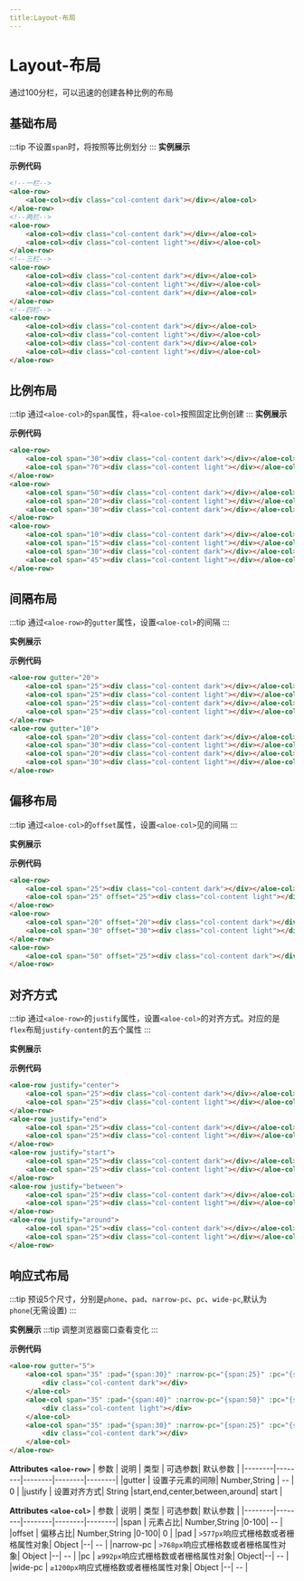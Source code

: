 ```yaml
---
title:Layout-布局
---
```

# Layout-布局
通过100分栏，可以迅速的创建各种比例的布局

## 基础布局
:::tip
不设置`span`时，将按照等比例划分
:::
**实例展示**

<ClientOnly>
<BasicLayoutDemos></BasicLayoutDemos>
</ClientOnly>

**示例代码**

```html
<!--一栏-->
<aloe-row>
    <aloe-col><div class="col-content dark"></div></aloe-col>
</aloe-row>
<!--两栏-->
<aloe-row>
    <aloe-col><div class="col-content dark"></div></aloe-col>
    <aloe-col><div class="col-content light"></div></aloe-col>
</aloe-row>
<!--三栏-->
<aloe-row>
    <aloe-col><div class="col-content dark"></div></aloe-col>
    <aloe-col><div class="col-content light"></div></aloe-col>
    <aloe-col><div class="col-content dark"></div></aloe-col>
</aloe-row>
<!--四栏-->
<aloe-row>
    <aloe-col><div class="col-content dark"></div></aloe-col>
    <aloe-col><div class="col-content light"></div></aloe-col>
    <aloe-col><div class="col-content dark"></div></aloe-col>
    <aloe-col><div class="col-content light"></div></aloe-col>
</aloe-row>
```

## 比例布局
:::tip
通过`<aloe-col>`的`span`属性，将`<aloe-col>`按照固定比例创建
:::
**实例展示**

<ClientOnly>
<ScaleLayoutDemos></ScaleLayoutDemos>
</ClientOnly>

**示例代码**
```html
<aloe-row>
    <aloe-col span="30"><div class="col-content dark"></div></aloe-col>
    <aloe-col span="70"><div class="col-content light"></div></aloe-col>
</aloe-row>
<aloe-row>
    <aloe-col span="50"><div class="col-content dark"></div></aloe-col>
    <aloe-col span="20"><div class="col-content light"></div></aloe-col>
    <aloe-col span="30"><div class="col-content dark"></div></aloe-col>
</aloe-row>
<aloe-row>
    <aloe-col span="10"><div class="col-content dark"></div></aloe-col>
    <aloe-col span="15"><div class="col-content light"></div></aloe-col>
    <aloe-col span="30"><div class="col-content dark"></div></aloe-col>
    <aloe-col span="45"><div class="col-content light"></div></aloe-col>
</aloe-row>
```

## 间隔布局
:::tip
通过`<aloe-row>`的`gutter`属性，设置`<aloe-col>`的间隔
:::

**实例展示**

<ClientOnly>
<GutterLayoutDemos></GutterLayoutDemos>
</ClientOnly>

**示例代码**

```html
<aloe-row gutter="20">
    <aloe-col span="25"><div class="col-content dark"></div></aloe-col>
    <aloe-col span="25"><div class="col-content light"></div></aloe-col>
    <aloe-col span="25"><div class="col-content dark"></div></aloe-col>
    <aloe-col span="25"><div class="col-content light"></div></aloe-col>
</aloe-row>
<aloe-row gutter="10">
    <aloe-col span="20"><div class="col-content dark"></div></aloe-col>
    <aloe-col span="30"><div class="col-content light"></div></aloe-col>
    <aloe-col span="20"><div class="col-content dark"></div></aloe-col>
    <aloe-col span="30"><div class="col-content light"></div></aloe-col>
</aloe-row>

```

## 偏移布局
:::tip
通过`<aloe-col>`的`offset`属性，设置`<aloe-col>`见的间隔
:::

**实例展示**

<ClientOnly>
<OffsetLayoutDemos></OffsetLayoutDemos>
</ClientOnly>

**示例代码**

```html
<aloe-row>
    <aloe-col span="25"><div class="col-content dark"></div></aloe-col>
    <aloe-col span="25" offset="25"><div class="col-content light"></div></aloe-col>
</aloe-row>
<aloe-row>
    <aloe-col span="20" offset="20"><div class="col-content dark"></div></aloe-col>
    <aloe-col span="30" offset="30"><div class="col-content light"></div></aloe-col>
</aloe-row>
<aloe-row>
    <aloe-col span="50" offset="25"><div class="col-content dark"></div></aloe-col>
</aloe-row>
```

## 对齐方式
:::tip
通过`<aloe-row>`的`justify`属性，设置`<aloe-col>`的对齐方式。对应的是`flex`布局`justify-content`的五个属性
:::

**实例展示**

<ClientOnly>
<FlexLayoutDemos></FlexLayoutDemos>
</ClientOnly>

**示例代码**

```html
<aloe-row justify="center">
    <aloe-col span="25"><div class="col-content dark"></div></aloe-col>
    <aloe-col span="25"><div class="col-content light"></div></aloe-col>
</aloe-row>
<aloe-row justify="end">
    <aloe-col span="25"><div class="col-content dark"></div></aloe-col>
    <aloe-col span="25"><div class="col-content light"></div></aloe-col>
</aloe-row>
<aloe-row justify="start">
    <aloe-col span="25"><div class="col-content dark"></div></aloe-col>
    <aloe-col span="25"><div class="col-content light"></div></aloe-col>
</aloe-row>
<aloe-row justify="between">
    <aloe-col span="25"><div class="col-content dark"></div></aloe-col>
    <aloe-col span="25"><div class="col-content light"></div></aloe-col>
</aloe-row>
<aloe-row justify="around">
    <aloe-col span="25"><div class="col-content dark"></div></aloe-col>
    <aloe-col span="25"><div class="col-content light"></div></aloe-col>
</aloe-row>
```

## 响应式布局
:::tip
预设5个尺寸，分别是`phone`、`pad`、`narrow-pc`、`pc`、`wide-pc`,默认为`phone`(无需设置)
:::

**实例展示**
:::tip
调整浏览器窗口查看变化
:::

<ClientOnly>
<RespondLayoutDemos></RespondLayoutDemos>
</ClientOnly>

**示例代码**

```html
<aloe-row gutter="5">
    <aloe-col span="35" :pad="{span:30}" :narrow-pc="{span:25}" :pc="{span:20}" :wide-pc="{span:15}">
        <div class="col-content dark"></div>
    </aloe-col>
    <aloe-col span="35" :pad="{span:40}" :narrow-pc="{span:50}" :pc="{span:60}" :wide-pc="{span:70}">
        <div class="col-content light"></div>
    </aloe-col>
    <aloe-col span="35" :pad="{span:30}" :narrow-pc="{span:25}" :pc="{span:20}" :wide-pc="{span:15}">
        <div class="col-content dark"></div>
    </aloe-col>
</aloe-row>
```

**Attributes `<aloe-row>`**
|  参数   | 说明   | 类型   | 可选参数| 默认参数 |
|--------|--------|--------|--------|--------|
|gutter  | 设置子元素的间隙| Number,String |    --    |   0   |
|justify | 设置对齐方式| String |start,end,center,between,around|   start   |

**Attributes `<aloe-col>`**
|  参数   | 说明   | 类型   | 可选参数| 默认参数 |
|--------|--------|--------|--------|--------|
|span  | 元素占比| Number,String |0-100|   --   |
|offset | 偏移占比| Number,String |0-100|   0   |
|pad | `>577px`响应式栅格数或者栅格属性对象| Object  |--|   --   |
|narrow-pc | `>768px`响应式栅格数或者栅格属性对象| Object |--|   --   |
|pc | `≥992px`响应式栅格数或者栅格属性对象| Object|--|   --   |
|wide-pc | `≥1200px`响应式栅格数或者栅格属性对象| Object |--|   --   |
